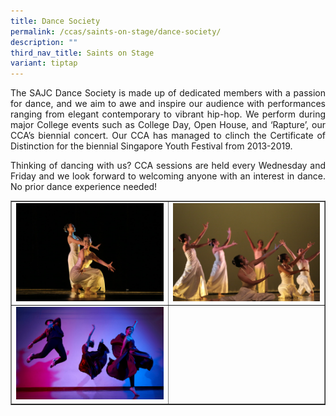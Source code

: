 ```yaml
---
title: Dance Society
permalink: /ccas/saints-on-stage/dance-society/
description: ""
third_nav_title: Saints on Stage
variant: tiptap
---
```

<p align="justify">The SAJC Dance Society is made up of dedicated members with a passion for dance, and we aim to awe and inspire our audience with performances ranging from elegant contemporary to vibrant hip-hop. We perform during major College events such as College Day, Open House, and ‘Rapture’, our CCA’s biennial concert. Our CCA has managed to clinch the Certificate of Distinction for the biennial Singapore Youth Festival from 2013-2019.</p>
<p align="justify">Thinking of dancing with us? CCA sessions are held every Wednesday and Friday and we look forward to welcoming anyone with an interest in dance. No prior dance experience needed!</p>
<table style="border-collapse: collapse; width: 100%;" border="1">
<tbody>
<tr>
<td style="width: 50%;"><img src="/images/ds1.jpg"></td>
<td style="width: 50%;"><img src="/images/ds2.jpg"></td>
</tr>
<tr>
<td style="width: 50%;"><img src="/images/ds3.jpg"></td>
<td style="width: 50%;">&nbsp;</td>
</tr>
</tbody>
</table>